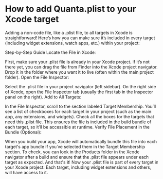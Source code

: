 # How to add Quanta.plist to your Xcode target

Adding a non-code file, like a .plist file, to all targets in Xcode is straightforward! Here’s how you can make sure it’s included in every target (including widget extensions, watch apps, etc.) within your project:

Step-by-Step Guide
Locate the File in Xcode:

First, make sure your .plist file is already in your Xcode project.
If it’s not there yet, you can drag the file from Finder into the Xcode project navigator. Drop it in the folder where you want it to live (often within the main project folder).
Open the File Inspector:

Select the .plist file in your project navigator (left sidebar).
On the right side of Xcode, open the File Inspector tab (usually the first tab in the Inspector panel on the right).
Add to All Targets:

In the File Inspector, scroll to the section labeled Target Membership.
You’ll see a list of checkboxes for each target in your project (such as the main app, any extensions, and widgets).
Check all the boxes for the targets that need this .plist file. This ensures the file is included in the build bundle of each target, so it’ll be accessible at runtime.
Verify File Placement in the Bundle (Optional):

When you build your app, Xcode will automatically bundle this file into each target's app bundle if you’ve selected them in the Target Membership section.
To check, you can look in the Products folder in the Xcode navigator after a build and ensure that the .plist file appears under each target as expected.
And that's it! Now your .plist file is part of every target in your Xcode project. Each target, including widget extensions and others, will have access to it.
